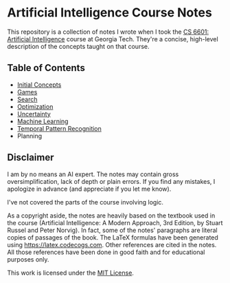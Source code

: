 # Artificial Intelligence Course Notes
This repository is a collection of notes I wrote when I took the [CS 6601: Artificial Intelligence](https://www.omscs.gatech.edu/cs-6601-artificial-intelligence) course at Georgia Tech. They're a concise, high-level description of the concepts taught on that course.

## Table of Contents
* [Initial Concepts](initial-concepts.md)
* [Games](games.md)
* [Search](search.md)
* [Optimization](optimization.md)
* [Uncertainty](uncertainty.md)
* [Machine Learning](machine-learning.md)
* [Temporal Pattern Recognition](temporal-pattern-recognition.md)
* Planning

## Disclaimer
I am by no means an AI expert. The notes may contain gross oversimplification, lack of depth or plain errors. If you find any mistakes, I apologize in advance (and appreciate if you let me know).

I've not covered the parts of the course involving logic.

As a copyright aside, the notes are heavily based on the textbook used in the course (Artificial Intelligence: A Modern Approach, 3rd Edition, by Stuart Russel and Peter Norvig). In fact, some of the notes' paragraphs are literal copies of passages of the book. The LaTeX formulas have been generated using https://latex.codecogs.com. Other references are cited in the notes. All those references have been done in good faith and for educational purposes only.

This work is licensed under the [MIT License](LICENSE).


